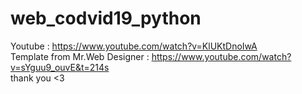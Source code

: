 # web_codvid19_python

Youtube : https://www.youtube.com/watch?v=KlUKtDnoIwA <br>
Template from Mr.Web Designer : https://www.youtube.com/watch?v=sYguu9_ouvE&t=214s <br>
thank you <3
